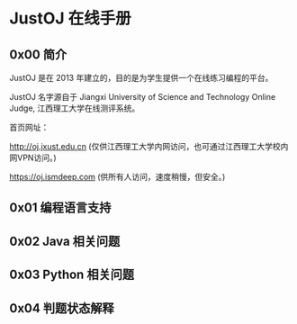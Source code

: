 # JustOJ 在线手册

## 0x00 简介

JustOJ 是在 2013 年建立的，目的是为学生提供一个在线练习编程的平台。

JustOJ 名字源自于 Jiangxi University of Science and Technology Online Judge, 江西理工大学在线测评系统。

首页网址：

http://oj.jxust.edu.cn (仅供江西理工大学内网访问，也可通过江西理工大学校内网VPN访问。)

https://oj.ismdeep.com (供所有人访问，速度稍慢，但安全。)

## 0x01 编程语言支持

## 0x02 Java 相关问题

## 0x03 Python 相关问题

## 0x04 判题状态解释

